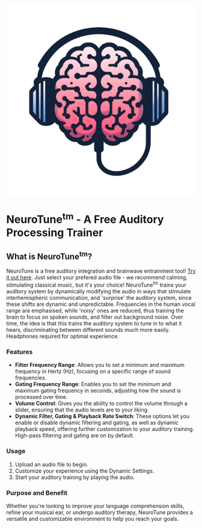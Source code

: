 
![NeuroTune Logo](/icons/icon-512x512.png)
# NeuroTune<sup>tm</sup> - A Free Auditory Processing Trainer


## What is NeuroTune<sup>tm</sup>?

 NeuroTune is a free auditory integration and brainwave entrainment tool! [Try it out here](https://neurotune.brainy-bots.com/). Just select your prefered audio file - we recommend calming, stimulating classical music, but it's your choice! NeuroTune<sup>tm</sup> trains your auditory system by dynamically modifying the audio in ways that stimulate interhemispheric communication, and 'surprise' the auditory system, since these shifts are dynamic and unpredictable. Frequencies in the human vocal range are emphasised, while 'noisy' ones are reduced, thus training the brain to focus on spoken sounds, and filter out background noise. Over time, the idea is that this trains the auditory system to tune in to what it hears, discriminating between different sounds much more easily. Headphones required for optimal experience.

### Features

- **Filter Frequency Range**: Allows you to set a minimum and maximum frequency in Hertz (Hz), focusing on a specific range of sound frequencies.
- **Gating Frequency Range**: Enables you to set the minimum and maximum gating frequency in seconds, adjusting how the sound is processed over time.
- **Volume Control**: Gives you the ability to control the volume through a slider, ensuring that the audio levels are to your liking.
- **Dynamic Filter, Gating  & Playback Rate Switch**: These options let you enable or disable dynamic filtering and gating, as well as dynamic playback speed, offering further customization to your auditory training. High-pass filtering and gating are on by default.

### Usage

1. Upload an audio file to begin.
2. Customize your experience using the Dynamic Settings.
3. Start your auditory training by playing the audio.

### Purpose and Benefit

Whether you're looking to improve your language comprehension skills, refine your musical ear, or undergo auditory therapy, NeuroTune provides a versatile and customizable environment to help you reach your goals.

